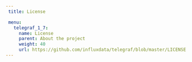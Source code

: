 ```yaml
---
 title: License

 menu:
   telegraf_1_7:
     name: License
     parent: About the project
     weight: 40
     url: https://github.com/influxdata/telegraf/blob/master/LICENSE
---
```


